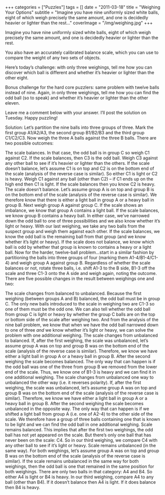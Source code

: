 +++
categories = ["Puzzles"]
tags = []
date = "2011-03-18"
title = "Weighing Your Options"
subtitle = "Imagine you have nine uniformly sized white balls, eight of which weigh precisely the same amount, and one is decidedly heavier or lighter than the rest..."
coverImage = "/img/weighing.jpg"
+++

Imagine you have nine uniformly sized white balls, eight of which weigh precisely the same amount, and one is decidedly heavier or lighter than the rest.
<!--more-->
You also have an accurately calibrated balance scale, which you can use to compare the weight of any two sets of objects.

Here’s today’s challenge: with only three weighings, tell me how you can discover which ball is different and whether it’s heavier or lighter than the other eight.

Bonus challenge for the hard core puzzlers: same problem with twelve balls instead of nine. Again, in only three weighings, tell me how you can find the odd ball (so to speak) and whether it’s heavier or lighter than the other eleven.

Leave me a comment below with your answer. I’ll post the solution on Tuesday. Happy puzzling!

Solution: Let’s partition the nine balls into three groups of three. Mark the first group A1/A2/A3, the second group B1/B2/B3 and the third group C1/C2/C3. Now weigh the three A balls against the three B balls. There are two possible outcomes:

The scale balances. In that case, the odd ball is in group C so weigh C1 against C2.
If the scale balances, then C3 is the odd ball. Weigh C3 against any other ball to see if it’s heavier or lighter than the others.
If the scale doesn’t balance, let’s assume C1 is on top and C2 is on the bottom end of the scale (analysis of the reverse case is similar). So either C1 is light or C2 is heavy. Weigh C1 against any ball (other than C2) – if C1 ends up on the high end then C1 is light. If the scale balances then you know C2 is heavy.
The scale doesn’t balance. Let’s assume group A is on top and group B is on the bottom end of the scale (analysis of the reverse case is similar). We therefore know that there is either a light ball in group A or a heavy ball in group B. Next weigh group A against group C. If the scale shows an imbalance, we know that group A contains a light ball. If the scale balances, we know group B contains a heavy ball.
In either case, we’ve narrowed down the odd ball to one of three possibilities and we also know whether it’s light or heavy. With our last weighing, we take any two balls from the suspect group and weigh them against each other. If the scale balances, we know the odd ball is the remaining ball from that group (and we know whether it’s light or heavy). If the scale does not balance, we know which ball is odd by whether that group is known to contains a heavy or a light ball.
Now for the harder, twelve-ball problem…start in a similar fashion by partitioning the balls into three groups of four (marking them A1-4/B1-4/C1-4) and weigh group A against group B. Regardless of whether the scale balances or not, rotate three balls, i.e. shift A1-3 to the B side, B1-3 off the scale and three C1-3 onto the A side and weigh again, noting the outcome. There are five possible changes in the result between weighings one and two:

The scale changes from balanced to unbalanced. Because the first weighing (between groups A and B) balanced, the odd ball must be in group C. The only new balls introduced to the scale in weighing two are C1-3 so one of them must be the odd one. We can also tell whether the odd ball from group C is light or heavy by whether the group C balls are on the top or bottom side of the scale after weighing two. And from the analysis of the nine ball problem, we know that when we have the odd ball narrowed down to one of three *and* we know whether it’s light or heavy, we can solve the problem with one additional weighing.
The scale changes from unbalanced to balanced. If, after the first weighing, the scale was unbalanced, let’s assume group A was on top and group B was on the bottom end of the scale (analysis of the reverse case is similar). Therefore, we know we have either a light ball in group A or a heavy ball in group B. After the second weighing the scale becomes balanced. The only way that can happen is if the odd ball was one of the three from group B we removed from the lower end of the scale. Thus, we know one of B1-3 is heavy and we can find it in one additional weighing.
The scale changes from unbalanced one way to unbalanced the other way (i.e. it reverses polarity). If, after the first weighing, the scale was unbalanced, let’s assume group A was on top and group B was on the bottom end of the scale (analysis of the reverse case is similar). Therefore, we know we have either a light ball in group A or a heavy ball in group B. After the second weighing the scale becomes unbalanced in the opposite way. The only way that can happen is if we shifted a light ball from group A (i.e. one of A2-4) to the other side of the scale. We therefore have a group of three balls containing one that is known to be light and we can find the odd ball in one additional weighing.
Scale remains balanced. This implies that after the first two weighings, the odd ball has not yet appeared on the scale. But there’s only one ball that has never been on the scale: C4. So in our third weighing, we compare C4 with any other ball to see if it’s light or heavy.
Scale remains unbalanced (in the same way). For both weighings, let’s assume group A was on top and group B was on the bottom end of the scale (analysis of the reverse case is similar). If the scale remains unbalanced in the same way for both weighings, then the odd ball is one that remained in the same position for both weighings. There are only two balls in that category: A4 and B4. So either A4 is light or B4 is heavy. In our third weighing, compare A4 to any ball (other than B4). If it doesn’t balance then A4 is light. If it does balance then B4 is heavy.
